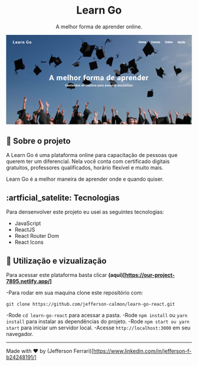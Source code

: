 <div align="center">
    <h1>Learn Go</h1>
    <p>A melhor forma de aprender online.</p>
    <img src="./img-readme/banner.png" alt="Banner"/>
</div>

## :book: Sobre o projeto

A Learn Go é uma plataforma online para capacitação de pessoas que querem ter um diferencial. Nela você conta com certificado digitais gratuitos, professores qualificados, horário flexível e muito mais.

Learn Go é a melhor maneira de aprender onde e quando quiser.

## :artficial_satelite: Tecnologias

Para densenvolver este projeto eu usei as seguintes tecnologias:

- JavaScript
- ReactJS
- React Router Dom
- React Icons

## :rocket: Utilização e vizualização

Para acessar este plataforma basta clicar **(aqui)[https://our-project-7895.netlify.app/]**

-Para rodar em sua maquina clone este repositório com:
```
git clone https://github.com/jefferson-calmon/learn-go-react.git
```
-Rode ```cd learn-go-react``` para acessar a pasta.
-Rode ```npm install``` ou ```yarn install``` para instalar as dependências do projeto.
-Rode ```npm start ou yarn start``` para iniciar um servidor local.
-Acesse ```http://localhost:3000``` em seu navegador.

---

Made with :heart: by (Jefferson Ferrari)[https://www.linkedin.com/in/jefferson-f-b24248191/]